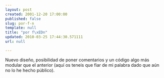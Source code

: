 ```yaml
---
layout: post
created: 2001-12-20 17:00:00
published: false
slug: por-f-n
template: null
title: "por f\xEDn"
updated: 2010-03-25 17:44:30.571111
url: null

---
```


Nuevo diseño, posibilidad de poner comentarios y un código algo más modular que el anterior (aquí os teneis que fiar de mi palabra dado que aún no lo he hecho público).

